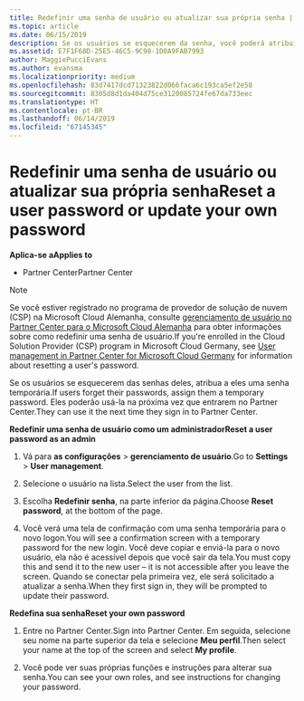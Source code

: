```yaml
---
title: Redefinir uma senha de usuário ou atualizar sua própria senha | Partner Center
ms.topic: article
ms.date: 06/15/2019
description: Se os usuários se esquecerem da senha, você poderá atribuir a eles uma nova senha temporária. Eles poderão usá-la na próxima vez que entrarem no Partner Center.
ms.assetid: E7F1F68D-25E5-46C5-9C98-1D0A9FAB7993
author: MaggiePucciEvans
ms.author: evansma
ms.localizationpriority: medium
ms.openlocfilehash: 83d7417dcd71323822d066faca6c193ca5ef2e58
ms.sourcegitcommit: 8305d8d1da404d75ce3120085724fe67da733eec
ms.translationtype: HT
ms.contentlocale: pt-BR
ms.lasthandoff: 06/14/2019
ms.locfileid: "67145345"
---
```

# <a name="reset-a-user-password-or-update-your-own-password"></a><span data-ttu-id="39d1a-104">Redefinir uma senha de usuário ou atualizar sua própria senha</span><span class="sxs-lookup"><span data-stu-id="39d1a-104">Reset a user password or update your own password</span></span>

<span data-ttu-id="39d1a-105">**Aplica-se a**</span><span class="sxs-lookup"><span data-stu-id="39d1a-105">**Applies to**</span></span>

-  <span data-ttu-id="39d1a-106">Partner Center</span><span class="sxs-lookup"><span data-stu-id="39d1a-106">Partner Center</span></span>
   
> [!NOTE]  
>  <span data-ttu-id="39d1a-107">Se você estiver registrado no programa de provedor de solução de nuvem (CSP) na Microsoft Cloud Alemanha, consulte [gerenciamento de usuário no Partner Center para o Microsoft Cloud Alemanha](user-management-in-partner-center-for-microsoft-cloud-germany.md) para obter informações sobre como redefinir uma senha de usuário.</span><span class="sxs-lookup"><span data-stu-id="39d1a-107">If you're enrolled in the Cloud Solution Provider (CSP) program in Microsoft Cloud Germany, see [User management in Partner Center for Microsoft Cloud Germany](user-management-in-partner-center-for-microsoft-cloud-germany.md) for information about resetting a user's password.</span></span>

<span data-ttu-id="39d1a-108">Se os usuários se esquecerem das senhas deles, atribua a eles uma senha temporária.</span><span class="sxs-lookup"><span data-stu-id="39d1a-108">If users forget their passwords, assign them a temporary password.</span></span> <span data-ttu-id="39d1a-109">Eles poderão usá-la na próxima vez que entrarem no Partner Center.</span><span class="sxs-lookup"><span data-stu-id="39d1a-109">They can use it the next time they sign in to Partner Center.</span></span>

<span data-ttu-id="39d1a-110">**Redefinir uma senha de usuário como um administrador**</span><span class="sxs-lookup"><span data-stu-id="39d1a-110">**Reset a user password as an admin**</span></span>

1.  <span data-ttu-id="39d1a-111">Vá para **as configurações** &gt; **gerenciamento de usuário**.</span><span class="sxs-lookup"><span data-stu-id="39d1a-111">Go to **Settings** &gt; **User management**.</span></span>
2.  <span data-ttu-id="39d1a-112">Selecione o usuário na lista.</span><span class="sxs-lookup"><span data-stu-id="39d1a-112">Select the user from the list.</span></span>

3.  <span data-ttu-id="39d1a-113">Escolha **Redefinir senha**, na parte inferior da página.</span><span class="sxs-lookup"><span data-stu-id="39d1a-113">Choose **Reset password**, at the bottom of the page.</span></span>

4.  <span data-ttu-id="39d1a-114">Você verá uma tela de confirmação com uma senha temporária para o novo logon.</span><span class="sxs-lookup"><span data-stu-id="39d1a-114">You will see a confirmation screen with a temporary password for the new login.</span></span> <span data-ttu-id="39d1a-115">Você deve copiar e enviá-la para o novo usuário, ela não é acessível depois que você sair da tela.</span><span class="sxs-lookup"><span data-stu-id="39d1a-115">You must copy this and send it to the new user – it is not accessible after you leave the screen.</span></span> <span data-ttu-id="39d1a-116">Quando se conectar pela primeira vez, ele será solicitado a atualizar a senha.</span><span class="sxs-lookup"><span data-stu-id="39d1a-116">When they first sign in, they will be prompted to update their password.</span></span>

<span data-ttu-id="39d1a-117">**Redefina sua senha**</span><span class="sxs-lookup"><span data-stu-id="39d1a-117">**Reset your own password**</span></span>

1.  <span data-ttu-id="39d1a-118">Entre no Partner Center.</span><span class="sxs-lookup"><span data-stu-id="39d1a-118">Sign into Partner Center.</span></span> <span data-ttu-id="39d1a-119">Em seguida, selecione seu nome na parte superior da tela e selecione **Meu perfil**.</span><span class="sxs-lookup"><span data-stu-id="39d1a-119">Then select your name at the top of the screen and select **My profile**.</span></span>

2.  <span data-ttu-id="39d1a-120">Você pode ver suas próprias funções e instruções para alterar sua senha.</span><span class="sxs-lookup"><span data-stu-id="39d1a-120">You can see your own roles, and see instructions for changing your password.</span></span>

 

 



